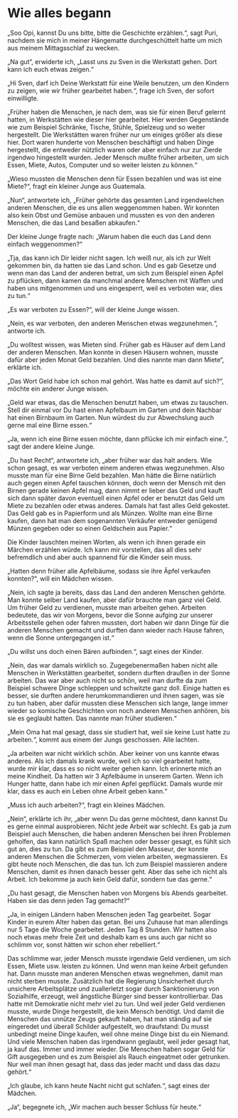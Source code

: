 # Wie alles begann

„Soo Opi, kannst Du uns bitte, bitte die Geschichte erzählen.“, sagt Puri, nachdem sie mich in meiner Hängematte durchgeschüttelt hatte um mich aus meinem Mittagsschlaf zu wecken.  
  
„Na gut“, erwiderte ich, „Lasst uns zu Sven in die Werkstatt gehen. Dort kann ich euch etwas zeigen.“  
  
„Hi Sven, darf ich Deine Werkstatt für eine Weile benutzen, um den Kindern zu zeigen, wie wir früher gearbeitet haben.“, frage ich Sven, der sofort einwilligte.  
  
„Früher haben die Menschen, je nach dem, was sie für einen Beruf gelernt hatten, in Werkstätten wie dieser hier gearbeitet. Hier werden Gegenstände wie zum Beispiel Schränke, Tische, Stühle, Spielzeug und so weiter hergestellt. Die Werkstätten waren früher nur um einiges größer als diese hier. Dort waren hunderte von Menschen beschäftigt und haben Dinge hergestellt, die entweder nützlich waren oder aber einfach nur zur Zierde irgendwo hingestellt wurden. Jeder Mensch mußte früher arbeiten, um sich Essen, Miete, Autos, Computer und so weiter leisten zu können.“  
  
„Wieso mussten die Menschen denn für Essen bezahlen und was ist eine Miete?“, fragt ein kleiner Junge aus Guatemala.  
  
„Nun“, antwortete ich, „Früher gehörte das gesamten Land irgendwelchen anderen Menschen, die es uns allen weggenommen haben. Wir konnten also kein Obst und Gemüse anbauen und mussten es von den anderen Menschen, die das Land besaßen abkaufen.“  
  
Der kleine Junge fragte nach: „Warum haben die euch das Land denn einfach weggenommen?“  
  
„Tja, das kann ich Dir leider nicht sagen. Ich weiß nur, als ich zur Welt gekommen bin, da hatten sie das Land schon. Und es gab Gesetze und wenn man das Land der anderen betrat, um sich zum Beispiel einen Apfel zu pflücken, dann kamen da manchmal andere Menschen mit Waffen und haben uns mitgenommen und uns eingesperrt, weil es verboten war, dies zu tun.“  
  
„Es war verboten zu Essen?“, will der kleine Junge wissen.  
  
„Nein, es war verboten, den anderen Menschen etwas wegzunehmen.“, antworte ich.  
  
„Du wolltest wissen, was Mieten sind. Früher gab es Häuser auf dem Land der anderen Menschen. Man konnte in diesen Häusern wohnen, musste dafür aber jeden Monat Geld bezahlen. Und dies nannte man dann Miete“, erklärte ich.  
  
„Das Wort Geld habe ich schon mal gehört. Was hatte es damit auf sich?“, möchte ein anderer Junge wissen.  
  
„Geld war etwas, das die Menschen benutzt haben, um etwas zu tauschen. Stell dir einmal vor Du hast einen Apfelbaum im Garten und dein Nachbar hat einen Birnbaum im Garten. Nun würdest du zur Abwechslung auch gerne mal eine Birne essen.“  
  
„Ja, wenn ich eine Birne essen möchte, dann pflücke ich mir einfach eine.“, sagt der andere kleine Junge.  
  
„Du hast Recht“, antwortete ich, „aber früher war das halt anders. Wie schon gesagt, es war verboten einem anderen etwas wegzunehmen. Also musste man für eine Birne Geld bezahlen. Man hätte die Birne natürlich auch gegen einen Apfel tauschen können, doch wenn der Mensch mit den Birnen gerade keinen Apfel mag, dann nimmt er lieber das Geld und kauft sich dann später davon eventuell einen Apfel oder er benutzt das Geld um Miete zu bezahlen oder etwas anderes. Damals hat fast alles Geld gekostet. Das Geld gab es in Papierform und als Münzen. Wollte man eine Birne kaufen, dann hat man dem sogenannten Verkäufer entweder genügend Münzen gegeben oder so einen Geldschein aus Papier.“  
  
Die Kinder lauschten meinen Worten, als wenn ich ihnen gerade ein Märchen erzählen würde. Ich kann mir vorstellen, das all dies sehr befremdlich und aber auch spannend für die Kinder sein muss.  
  
„Hatten denn früher alle Apfelbäume, sodass sie ihre Äpfel verkaufen konnten?“, will ein Mädchen wissen.  
  
„Nein, ich sagte ja bereits, dass das Land den anderen Menschen gehörte. Man konnte selber Land kaufen, aber dafür brauchte man ganz viel Geld. Um früher Geld zu verdienen, musste man arbeiten gehen. Arbeiten bedeutete, das wir von Morgens, bevor die Sonne aufging zur unserer Arbeitsstelle gehen oder fahren mussten, dort haben wir dann Dinge für die anderen Menschen gemacht und durften dann wieder nach Hause fahren, wenn die Sonne untergegangen ist.“  
  
„Du willst uns doch einen Bären aufbinden.“, sagt eines der Kinder.  
  
„Nein, das war damals wirklich so. Zugegebenermaßen haben nicht alle Menschen in Werkstätten gearbeitet, sondern durften draußen in der Sonne arbeiten. Das war aber auch nicht so schön, weil man durfte da zum Beispiel schwere Dinge schleppen und schwitzte ganz doll. Einige hatten es besser, sie durften andere herumkommandieren und ihnen sagen, was sie zu tun haben, aber dafür mussten diese Menschen sich lange, lange immer wieder so komische Geschichten von noch anderen Menschen anhören, bis sie es geglaubt hatten. Das nannte man früher studieren.“  
  
„Mein Oma hat mal gesagt, dass sie studiert hat, weil sie keine Lust hatte zu arbeiten.“, kommt aus einem der Jungs geschossen. Alle lachten.  
  
„Ja arbeiten war nicht wirklich schön. Aber keiner von uns kannte etwas anderes. Als ich damals krank wurde, weil ich so viel gearbeitet hatte, wurde mir klar, dass es so nicht weiter gehen kann. Ich erinnerte mich an meine Kindheit. Da hatten wir 3 Apfelbäume in unserem Garten. Wenn ich Hunger hatte, dann habe ich mir einen Apfel gepflückt. Damals wurde mir klar, dass es auch ein Leben ohne Arbeit geben kann.“  
  
„Muss ich auch arbeiten?“, fragt ein kleines Mädchen.  
  
„Nein“, erklärte ich ihr, „aber wenn Du das gerne möchtest, dann kannst Du es gerne einmal ausprobieren. Nicht jede Arbeit war schlecht. Es gab ja zum Beispiel auch Menschen, die haben anderen Menschen bei ihren Problemen geholfen, das kann natürlich Spaß machen oder besser gesagt, es fühlt sich gut an, dies zu tun. Da gibt es zum Beispiel den Masseur, der konnte anderen Menschen die Schmerzen, vom vielen arbeiten, wegmassieren. Es gibt heute noch Menschen, die das tun. Ich zum Beispiel massieren andere Menschen, damit es ihnen danach besser geht. Aber das sehe ich nicht als Arbeit. Ich bekomme ja auch kein Geld dafür, sondern tue das gerne.“  
  
„Du hast gesagt, die Menschen haben von Morgens bis Abends gearbeitet. Haben sie das denn jeden Tag gemacht?“  
  
„Ja, in einigen Ländern haben Menschen jeden Tag gearbeitet. Sogar Kinder in eurem Alter haben das getan. Bei uns Zuhause hat man allerdings nur 5 Tage die Woche gearbeitet. Jeden Tag 8 Stunden. Wir hatten also noch etwas mehr freie Zeit und deshalb kam es uns auch gar nicht so schlimm vor, sonst hätten wir schon eher rebelliert.“  
  
Das schlimme war, jeder Mensch musste irgendwie Geld verdienen, um sich Essen, Miete usw. leisten zu können. Und wenn man keine Arbeit gefunden hat. Dann musste man anderen Menschen etwas wegnehmen, damit man nicht sterben musste. Zusätzlich hat die Regierung Unsicherheit durch unsichere Arbeitsplätze und zuallerletzt sogar durch Sanktionierung von Sozialhilfe, erzeugt, weil ängstliche Bürger sind besser kontrollierbar. Das hatte mit Demokratie nicht mehr viel zu tun. Und weil jeder Geld verdienen musste, wurde Dinge hergestellt, die kein Mensch benötigt. Und damit die Menschen das unnütze Zeugs gekauft haben, hat man ständig auf sie eingeredet und überall Schilder aufgestellt, wo draufstand: Du musst unbedingt meine Dinge kaufen, weil ohne meine Dinge bist du ein Niemand. Und viele Menschen haben das irgendwann geglaubt, weil jeder gesagt hat, ja kauf das. Immer und immer wieder. Die Menschen haben sogar Geld für Gift ausgegeben und es zum Beispiel als Rauch eingeatmet oder getrunken. Nur weil man ihnen gesagt hat, dass das jeder macht und dass das dazu gehört.“  
  
„Ich glaube, ich kann heute Nacht nicht gut schlafen.“, sagt eines der Mädchen.  
  
„Ja“, begegnete ich, „Wir machen auch besser Schluss für heute.“  
